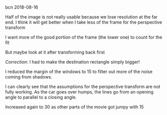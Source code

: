 bcn 2018-08-16
>>>>>>>>>>>>>>>>>>>>>>>>>>>>>>>>>>>>>>>>>>>>>>>>>>>>>>>>>>>>>>>>>>>>>>>>
Half of the image is not really usable because we lose resolution at the
far end. I think it will get better when I take less of the frame for
the perspective transform

I want more of the good portion of the frame (the lower one) to count
for the fit

But maybe look at it after transforming back first

*Correction*: I had to make the destination rectangle simply bigger!

>>>>>>>>>>>>>>>>>>>>>>>>>>>>>>>>>>>>>>>>>>>>>>>>>>>>>>>>>>>>>>>>>>>>>>>>
I reduced the margin of the windows to 15 to filter out more of the
noise coming from shadows.

I can clearly see that the assumptions for the perspective transform are
not fully working. As the car goes over humps, the lines go from an
opening angle to parallel to a closing angle.

>>>>>>>>>>>>>>>>>>>>>>>>>>>>>>>>>>>>>>>>>>>>>>>>>>>>>>>>>>>>>>>>>>>>>>>>
Increased again to 30 as other parts of the movie got jumpy with 15
